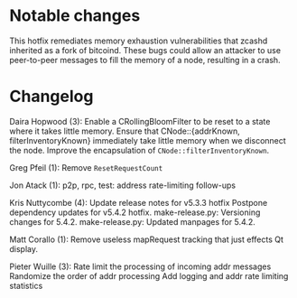 Notable changes
===============

This hotfix remediates memory exhaustion vulnerabilities that zcashd inherited
as a fork of bitcoind. These bugs could allow an attacker to use peer-to-peer
messages to fill the memory of a node, resulting in a crash.


Changelog
=========

Daira Hopwood (3):
      Enable a CRollingBloomFilter to be reset to a state where it takes little memory.
      Ensure that CNode::{addrKnown, filterInventoryKnown} immediately take little memory when we disconnect the node.
      Improve the encapsulation of `CNode::filterInventoryKnown`.

Greg Pfeil (1):
      Remove `ResetRequestCount`

Jon Atack (1):
      p2p, rpc, test: address rate-limiting follow-ups

Kris Nuttycombe (4):
      Update release notes for v5.3.3 hotfix
      Postpone dependency updates for v5.4.2 hotfix.
      make-release.py: Versioning changes for 5.4.2.
      make-release.py: Updated manpages for 5.4.2.

Matt Corallo (1):
      Remove useless mapRequest tracking that just effects Qt display.

Pieter Wuille (3):
      Rate limit the processing of incoming addr messages
      Randomize the order of addr processing
      Add logging and addr rate limiting statistics

